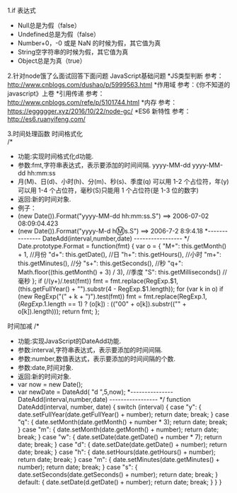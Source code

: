 1.if 表达式

* Null总是为假（false）
* Undefined总是为假（false）
* Number+0，-0 或是 NaN 的时候为假，其它值为真
* String空字符串的时候为假，其它值为真
* Object总是为真（true）

2.针对node饿了么面试回答下面问题
JavaScript基础问题
*JS类型判断  参考：http://www.cnblogs.com/dushao/p/5999563.html
*作用域      参考：《你不知道的javascript》上卷
*引用传递    参考：http://www.cnblogs.com/refe/p/5101744.html
*内存        参考：https://eggggger.xyz/2016/10/22/node-gc/
*ES6 新特性  参考：http://es6.ruanyifeng.com/


3.时间处理函数
时间格式化  
/* 
*   功能:实现时间格式化d功能. 
*   参数:fmt,字符串表达式，表示要添加的时间间隔. yyyy-MM-dd   yyyy-MM-dd hh:mm:ss
*   月(M)、日(d)、小时(h)、分(m)、秒(s)、季度(q) 可以用 1-2 个占位符，年(y)可以用 1-4 个占位符，毫秒(S)只能用 1 个占位符(是 1-3 位的数字) 
*   返回:新的时间对象. 
*   例子： 
*   (new Date()).Format("yyyy-MM-dd hh:mm:ss.S") ==> 2006-07-02 08:09:04.423 
*   (new Date()).Format("yyyy-M-d h:m:s.S")      ==> 2006-7-2 8:9:4.18 
*---------------   DateAdd(interval,number,date)   ----------------- 
*/
Date.prototype.Format = function(fmt) {
    var o = {
        "M+": this.getMonth() + 1, //月份 
        "d+": this.getDate(), //日 
        "h+": this.getHours(), //小时 
        "m+": this.getMinutes(), //分 
        "s+": this.getSeconds(), //秒 
        "q+": Math.floor((this.getMonth() + 3) / 3), //季度 
        "S": this.getMilliseconds() //毫秒 
    };
    if (/(y+)/.test(fmt)) fmt = fmt.replace(RegExp.$1, (this.getFullYear() + "").substr(4 - RegExp.$1.length));
    for (var k in o)
        if (new RegExp("(" + k + ")").test(fmt)) fmt = fmt.replace(RegExp.$1, (RegExp.$1.length == 1) ? (o[k]) : (("00" + o[k]).substr(("" + o[k]).length)));
    return fmt;
};

时间加减
/* 
*   功能:实现JavaScript的DateAdd功能. 
*   参数:interval,字符串表达式，表示要添加的时间间隔. 
*   参数:number,数值表达式，表示要添加的时间间隔的个数. 
*   参数:date,时间对象. 
*   返回:新的时间对象. 
*   var   now   =   new   Date(); 
*   var   newDate   =   DateAdd( "d ",5,now); 
*---------------   DateAdd(interval,number,date)   ----------------- 
*/
function DateAdd(interval, number, date) {
switch (interval) {
    case "y":
        {
            date.setFullYear(date.getFullYear() + number);
            return date;
            break;
        }
    case "q":
        {
            date.setMonth(date.getMonth() + number * 3);
            return date;
            break;
        }
    case "m":
        {
            date.setMonth(date.getMonth() + number);
            return date;
            break;
        }
    case "w":
        {
            date.setDate(date.getDate() + number * 7);
            return date;
            break;
        }
    case "d":
        {
            date.setDate(date.getDate() + number);
            return date;
            break;
        }
    case "h":
        {
            date.setHours(date.getHours() + number);
            return date;
            break;
        }
    case "m":
        {
            date.setMinutes(date.getMinutes() + number);
            return date;
            break;
        }
    case "s":
        {
            date.setSeconds(date.getSeconds() + number);
            return date;
            break;
        }
    default:
        {
            date.setDate(d.getDate() + number);
            return date;
            break;
        }
}
}


